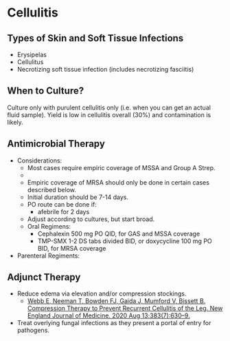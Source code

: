 # Cellulitis
## Types of Skin and Soft Tissue Infections
- Erysipelas
- Cellulitus
- Necrotizing soft tissue infection (includes necrotizing fasciitis)

## When to Culture?
Culture only with purulent cellulitis only (i.e. when you can get an actual fluid sample). Yield is low in cellulitis overall (30%) and contamination is likely.

## Antimicrobial Therapy
- Considerations:
    - Most cases require empiric coverage of MSSA and Group A Strep.
    - 
    - Empiric coverage of MRSA should only be done in certain cases described below.
    - Initial duration should be 7-14 days.
    - PO route can be done if:
        - afebrile for 2 days
    - Adjust according to cultures, but start broad.
  - Oral Regimens:
    - Cephalexin 500 mg PO QID, for GAS and MSSA coverage
    - TMP-SMX 1-2 DS tabs divided BID, or doxycycline 100 mg PO BID, for MRSA coverage
- Parenteral Regiments:

## Adjunct Therapy
- Reduce edema via elevation and/or compression stockings.
    - [Webb E, Neeman T, Bowden FJ, Gaida J, Mumford V, Bissett B. Compression Therapy to Prevent Recurrent Cellulitis of the Leg. New England Journal of Medicine. 2020 Aug 13;383(7):630–9.](https://www.nejm.org/doi/full/10.1056/NEJMoa1917197) 
- Treat overlying fungal infections as they present a portal of entry for pathogens.

